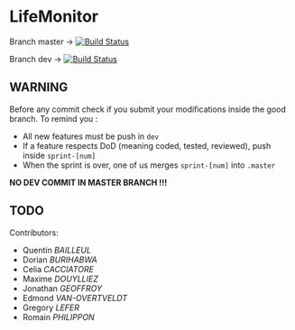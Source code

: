 LifeMonitor
============

Branch master -> [![Build Status](http://bouya.cloudapp.net/job/LifeMonitor-Master/badge/icon)](http://bouya.cloudapp.net/job/LifeMonitor-Master/)

Branch dev -> [![Build Status](http://bouya.cloudapp.net/job/LifeMonitor-Dev/badge/icon)](http://bouya.cloudapp.net/job/LifeMonitor-Dev/)



WARNING
-------

Before any commit check if you submit your modifications inside the good branch.
To remind you :
+ All new features must be push in `dev`
+ If a feature respects DoD (meaning coded, tested, reviewed), push inside `sprint-[num]`
+ When the sprint is over, one of us merges `sprint-[num]` into `.master`

**NO DEV COMMIT IN MASTER BRANCH !!!**

TODO
----



Contributors:  

* Quentin _BAILLEUL_
* Dorian _BURIHABWA_
* Celia _CACCIATORE_
* Maxime _DOUYLLIEZ_
* Jonathan _GEOFFROY_
* Edmond _VAN-OVERTVELDT_
* Gregory _LEFER_
* Romain _PHILIPPON_
